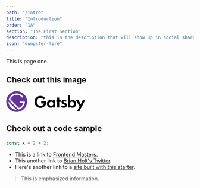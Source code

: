 ```yaml
---
path: "/intro"
title: "Introduction"
order: "1A"
section: "The First Section"
description: "this is the description that will show up in social shares"
icon: "dumpster-fire"
---
```


This is page one.

## Check out this image

![Gatsby Logo](./images/logo.svg)

## Check out a code sample

```js
const x = 2 + 2;
```

- This is a link to [Frontend Masters][fem].
- This another link to [Brian Holt's Twitter](https://twitter.com/holtbt).
- Here's another link to a [site built with this starter][containers].

> This is emphasized information.

[fem]: https://www.frontendmasters.com
[containers]: https://btholt.github.io/complete-intro-to-containers/
